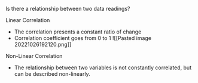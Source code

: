 Is there a relationship between two data readings?

Linear Correlation
- The correlation presents a constant ratio of change
- Correlation coefficient goes from 0 to 1
![[Pasted image 20221026192120.png]]

Non-Linear Correlation
- The relationship between two variables is not constantly correlated, but can be described non-linearly. 